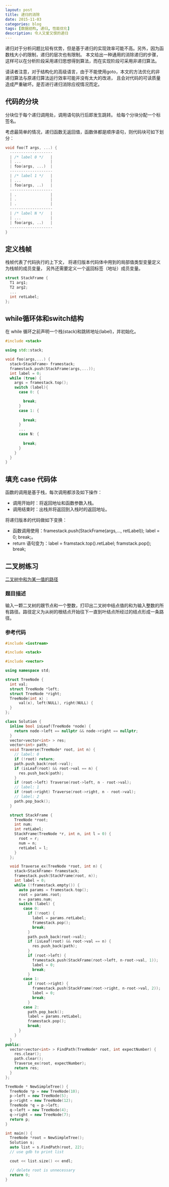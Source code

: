 ```yaml
---
layout: post
title: 递归的消除
date: 2015-11-03
categories: blog
tags: [数据结构, 递归, 性能优化]
description: 令人又爱又恨的递归
---
```


递归对于分析问题比较有优势，但是基于递归的实现效率可能不高。另外，因为函数栈大小的限制，递归的层次也有限制。
本文给出一种通用的消除递归的步骤，这样可以在分析阶段采用递归思想得到算法，而在实现阶段可采用非递归算法。

请读者注意，对于结构化的高级语言，由于不能使用goto，本文的方法优化的非递归算法与原递归算法运行效率可能并没有太大的改进，
且会对代码的可读质量造成严重破坏。是否进行递归消除应视情况而定。



## 代码的分块

分块位于每个递归调用处，调用语句执行后即发生跳转。
给每个分块分配一个标签名。

考虑最简单的情况，递归函数无返回值，函数体都是顺序语句，则代码块可如下划分：

```c++
void foo(T args, ...) {
  -------------------
  | /* label 0 */   |
  | ...             |
  | foo(args, ...)  |
  -------------------
  | /* label 1 */   |
  | ...             |
  | foo(args, ..)   |
  -------------------
  | .               |
  | .               |
  | .               |
  -------------------
  | /* label N */   |
  | ...             |
  | foo(args, ..)   |
  -------------------
}
```

## 定义栈帧

栈帧代表了代码执行的上下文，
将递归版本代码体中用到的局部值类型变量定义为栈帧的成员变量，
另外还需要定义一个返回标签（地址）成员变量。

```c++
struct StackFrame {
  T1 arg1;
  T2 arg2;
  ...
  int retLabel;
};
```
## while循环体和switch结构
在 while 循环之前声明一个栈(stack)和跳转地址(label)，并初始化。
```c++
#include <stack>

using std::stack;

void foo(args,...) {
  stack<StackFrame> framestack;
  framestack.push(StackFrame(args,...));
  int label = 0;
  while (true) {
    args = framestack.top();
    switch (label){
      case 0: {

        break;
      }
      case 1: {
        
        break;
      }
      ...
      case N: {
        
        break;
      }
    }
  }
}
```
## 填充 case 代码体

函数的调用是基于栈，每次调用都涉及如下操作：

* 调用开始时：将返回地址和函数参数入栈。
* 调用结束时：出栈并将返回到入栈时的返回地址。

将递归版本的代码做如下变换：
* 函数调用使用：framestack.push(StackFrame(args,..., retLabel)); label = 0; break;。
* return 语句变为：label = framstack.top().retLabel; framstack.pop(); break;

## 二叉树练习
[二叉树中和为某一值的路径](https://www.nowcoder.com/practice/b736e784e3e34731af99065031301bca?tpId=13&tqId=11177&tPage=2&rp=2&ru=%2Fta%2Fcoding-interviews&qru=%2Fta%2Fcoding-interviews%2Fquestion-ranking)

### 题目描述

输入一颗二叉树的跟节点和一个整数，打印出二叉树中结点值的和为输入整数的所有路径。路径定义为从树的根结点开始往下一直到叶结点所经过的结点形成一条路径。

### 参考代码
```c++
#include <iostream>

#include <stack>

#include <vector>

using namespace std;

struct TreeNode {
  int val;
  struct TreeNode *left;
  struct TreeNode *right;
  TreeNode(int x) :
      val(x), left(NULL), right(NULL) {
  }
};

class Solution {    
  inline bool isLeaf(TreeNode *node) {
    return node->left == nullptr && node->right == nullptr;
  }
  vector<vector<int> > res;
  vector<int> path;
  void Traverse(TreeNode* root, int n) {
    // label: 0
    if (!root) return;
    path.push_back(root->val);
    if (isLeaf(root) && root->val == n) {
      res.push_back(path);
    }
    if (root->left) Traverse(root->left, n - root->val);
    // label: 1
    if (root->right) Traverse(root->right, n - root->val);
    // label: 2
    path.pop_back();
  }

  struct StackFrame {
    TreeNode *root;
    int num;
    int retLabel;
    StackFrame(TreeNode *r, int n, int l = 0) {
      root = r;
      num = n;
      retLabel = l;
    }
  };

  void Traverse_ex(TreeNode *root, int n) {
    stack<StackFrame> framestack;
    framestack.push(StackFrame(root, n));
    int label = 0;
    while (!framestack.empty()) {
      auto params = framestack.top();
      root = params.root;
      n = params.num;
      switch (label) {
        case 0:
          if (!root) {
            label = params.retLabel;
            framestack.pop();
            break;
          }
          path.push_back(root->val);
          if (isLeaf(root) && root->val == n) {
            res.push_back(path);
          }
          if (root->left) {
            framestack.push(StackFrame(root->left, n-root->val, 1));
            label = 0;
            break;
          }
        case 1:
          if (root->right) {
            framestack.push(StackFrame(root->right, n-root->val, 2));
            label = 0;
            break;
          }
        case 2:
          path.pop_back();
          label = params.retLabel;
          framestack.pop();
          break;
      }
    }
  }
public:
  vector<vector<int> > FindPath(TreeNode* root, int expectNumber) {
    res.clear();
    path.clear();
    Traverse_ex(root, expectNumber);
    return res;
  }
};

TreeNode * NewSimpleTree() {
  TreeNode *p = new TreeNode(10);
  p->left = new TreeNode(5);
  p->right = new TreeNode(12);
  TreeNode *q = p->left;
  q->left = new TreeNode(4);
  q->right = new TreeNode(7);
  return p;
}

int main() {
  TreeNode *root = NewSimpleTree();
  Solution s;
  auto list = s.FindPath(root, 22);
  // use gdb to print list

  cout << list.size() << endl;

  // delete root is unnecessary
  return 0;
}
```

